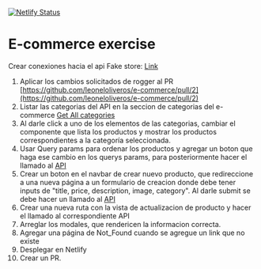 [![Netlify Status](https://api.netlify.com/api/v1/badges/6f0b510f-ff33-4e4a-99db-5c89f9d5c6ce/deploy-status)](https://app.netlify.com/sites/trusting-swartz-d38681/deploys)


# E-commerce exercise

Crear conexiones hacia el api Fake store: [Link](https://fakestoreapi.com/docs)
1. Aplicar los cambios solicitados de rogger al PR [https://github.com/leoneloliveros/e-commerce/pull/2](https://github.com/leoneloliveros/e-commerce/pull/2) 
2. Listar las categorias del API en la seccion de categorias del e-commerce [Get All categories](https://fakestoreapi.com/products/categories)
3. Al darle click a uno de los elementos de las categorias, cambiar el componente que lista los productos y mostrar los productos correspondientes a la categoría seleccionada.
4. Usar Query params para ordenar los productos y agregar un boton que haga ese cambio en los querys params, para posteriormente hacer el llamado al [API](https://fakestoreapi.com/docs#p-sort)
5. Crear un boton en el navbar de crear nuevo producto, que redireccione a una nueva página a un formulario de creacion donde debe tener inputs de "title, price, description, image, category". Al darle submit se debe hacer un llamado al [API](https://fakestoreapi.com/docs#p-new)
6. Crear una nueva ruta con la vista de actualizacion de producto y hacer el llamado al correspondiente API
7. Arreglar los modales, que rendericen la informacion correcta.
8. Agregar una página de Not_Found cuando se agregue un link que no existe
9. Desplegar en Netlify
10. Crear un PR.
